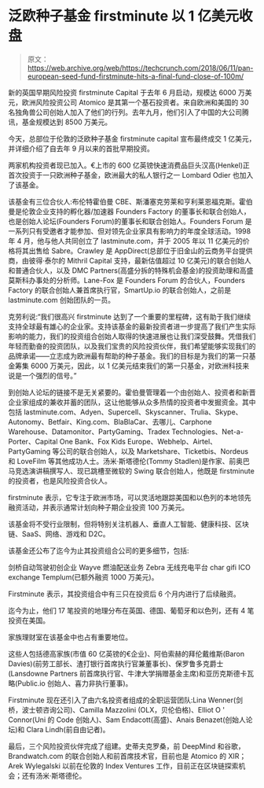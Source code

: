 # 泛欧种子基金 firstminute 以 1 亿美元收盘 

> 原文：<https://web.archive.org/web/https://techcrunch.com/2018/06/11/pan-european-seed-fund-firstminute-hits-a-final-fund-close-of-100m/>

新的英国早期风险投资 firstminute Capital 于去年 6 月启动，规模达 6000 万美元，欧洲风险投资公司 Atomico 是其第一个基石投资者。来自欧洲和美国的 30 名独角兽公司创始人加入了他们的行列。去年九月，他们引入了中国的大公司腾讯，基金规模达到 8500 万美元。

今天，总部位于伦敦的泛欧种子基金 firstminute capital 宣布最终成交 1 亿美元，并详细介绍了自去年 9 月以来的首批早期投资。

两家机构投资者现已加入。€上市的 600 亿英镑快速消费品巨头汉高(Henkel)正首次投资于一只欧洲种子基金，欧洲最大的私人银行之一 Lombard Odier 也加入了该基金。

该基金有三位合伙人:布伦特霍伯曼 CBE、斯潘塞克劳莱和亨利莱恩福克斯。霍伯曼是伦敦企业支持的孵化器/加速器 Founders Factory 的董事长和联合创始人，也是创始人论坛(Founders Forum)的董事长和联合创始人。Founders Forum 是一系列只有受邀者才能参加、但对领先企业家具有影响力的年度全球活动。1998 年 4 月，他与他人共同创立了 lastminute.com，并于 2005 年以 11 亿美元的价格将其出售给 Sabre。Crawley 是 AppDirect(总部位于旧金山的云商务平台提供商，由彼得·泰尔的 Mithril Capital 支持，最新估值超过 10 亿美元)的联合创始人和普通合伙人，以及 DMC Partners(高盛分拆的特殊机会基金)的投资助理和高盛莫斯科办事处的分析师。Lane-Fox 是 Founders Forum 的合伙人，Founders Factory 的联合创始人兼首席执行官，SmartUp.io 的联合创始人，之前是 lastminute.com 创始团队的一员。

克劳利说:“我们很高兴 firstminute 达到了一个重要的里程碑，这有助于我们继续支持全球最有雄心的企业家。支持该基金的最新投资者进一步提高了我们产生实际影响的能力，我们的投资组合创始人取得的快速进展也让我们深受鼓舞。凭借我们年轻而勤奋的投资团队，以及我们宝贵的风险投资伙伴，我们希望能够实现我们的品牌承诺——立志成为欧洲最有帮助的种子基金。我们的目标是为我们的第一只基金筹集 6000 万美元，因此，以 1 亿美元结束我们的第一只基金，对欧洲科技来说是一个强烈的信号。”

到创始人论坛的链接不是无关紧要的。霍伯曼管理着一个由创始人、投资者和新晋企业家组成的兼收并蓄的团队，这让他能够从众多热情的投资者中发掘资金。其中包括 lastminute.com、Adyen、Supercell、Skyscanner、Trulia、Skype、Autonomy、Betfair、King.com、BlaBlaCar、去哪儿、Carphone Warehouse、Datamonitor、PartyGaming、Tradex Technologies、Net-a-Porter、Capital One Bank、Fox Kids Europe、Webhelp、Airtel、PartyGaming 等公司的联合创始人，以及 Marketshare、Ticketbis、Nordeus 和 LoveFilm 等其他成功人士。汤米·斯塔德伦(Tommy Stadlen)是作家、前奥巴马竞选演讲稿撰写人、现已跳槽至微软的 Swing 联合创始人，他既是 firstminute 的投资者，也是风险投资合伙人。

firstminute 表示，它专注于欧洲市场，可以灵活地跟踪美国和以色列的本地领先融资活动，并表示通常计划向种子期企业投资 100 万美元。

该基金将不受行业限制，但将特别关注机器人、垂直人工智能、健康科技、区块链、SaaS、网络、游戏和 D2C。

该基金还公布了迄今为止其投资组合公司的更多细节，包括:

剑桥自动驾驶初创企业 Wayve
燃油配送业务 Zebra
无线充电平台 char gifi
ICO exchange Templum(已额外融资 1000 万美元)。

Firstminute 表示，其投资组合中有三只在投资后 6 个月内进行了后续融资。

迄今为止，他们 17 笔投资的地理分布在英国、德国、葡萄牙和以色列，还有 4 笔投资在美国。

家族理财室在该基金中也占有重要地位。

这些人包括德高家族(市值 60 亿英镑的€企业)、阿伯索赫的拜伦戴维斯(Baron Davies)(前劳工部长、渣打银行首席执行官兼董事长)、保罗鲁多克爵士(Lansdowne Partners 前首席执行官、牛津大学捐赠基金主席)和亚历克斯德卡瓦略(Public.io 创始人、喜力非执行董事)。

Firstminute 现在还引入了由六名投资者组成的全职运营团队:Lina Wenner(剑桥，波士顿咨询公司)、Camilla Mazzolini (OLX，贝伦伯格)、Elliot O ' Connor(Uni 的 Code 创始人)、Sam Endacott(高盛)、Anais Benazet(创始人论坛)和 Clara Lindh(前自由记者)。

最后，三个风险投资伙伴完成了组建。史蒂夫克罗桑，前 DeepMind 和谷歌，Brandwatch.com 的联合创始人和前首席技术官，目前也是 Atomico 的 XIR；Arek Wylegalski 以前在伦敦的 Index Ventures 工作，目前正在区块链探索机会；还有汤米·斯塔德伦。